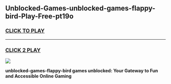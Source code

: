 
## Unblocked-Games-unblocked-games-flappy-bird-Play-Free-pt19o
<h3>
<a href="https://premium76.site?title=unblocked-games-flappy-bird&ref=23A">CLICK TO PLAY</a></h3>
<hr>

<h3>
<a href="https://premium76.site?title=unblocked-games-flappy-bird&ref=23A">CLICK 2 PLAY</a>
  
</h3>

<a href="https://premium76.site?title=unblocked-games-flappy-bird&ref=23A"><img src="https://clearcache.store/games.png"></a>


**unblocked-games-flappy-bird games unblocked: Your Gateway to Fun and Accessible Online Gaming**
